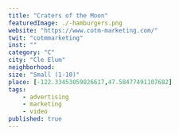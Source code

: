 ```yaml
---
title: "Craters of the Moon"
featuredImage: ./-hamburgers.png
website: "https://www.cotm-marketing.com/"
twit: "cotmmarketing"
inst: ""
category: "C"
city: "Cle Elum"
neighborhood:
size: "Small (1-10)"
place: [-122.33453059826617,47.58477491107682]
tags:
    - advertising
    - marketing
    - video
published: true
---
```




